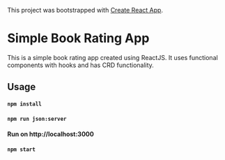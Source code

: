 This project was bootstrapped with [Create React App](https://github.com/facebook/create-react-app).

# Simple Book Rating App

This is a simple book rating app created using ReactJS. It uses functional components with hooks and has CRD functionality.

## Usage

#### `npm install`

#### `npm run json:server`

#### Run on http://localhost:3000
#### `npm start`

